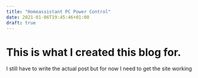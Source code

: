 ```yaml
---
title: "Homeassistant PC Power Control"
date: 2021-01-06T19:45:46+01:00
draft: true
---
```


# This is what I created this blog for.
I still have to write the actual post but for now I need to get the site working